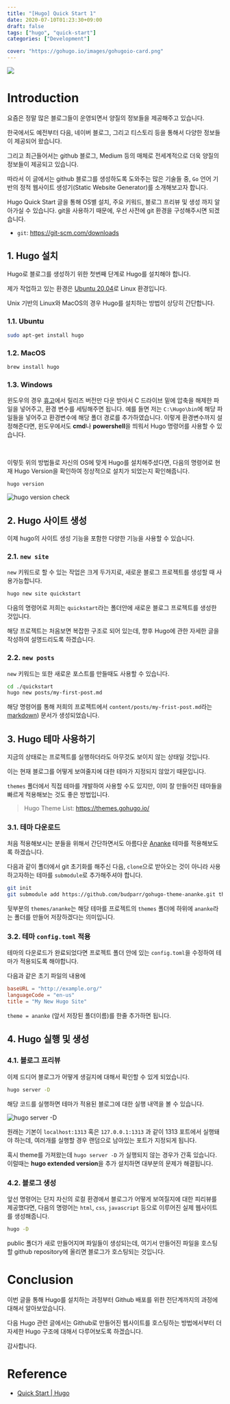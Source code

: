 ```yaml
---
title: "[Hugo] Quick Start 1"
date: 2020-07-10T01:23:30+09:00
draft: false
tags: ["hugo", "quick-start"]
categories: ["Development"]

cover: "https://gohugo.io/images/gohugoio-card.png"
---
```


<img src="https://gohugo.io/images/gohugoio-card.png" />

# Introduction

요즘은 정말 많은 블로그들이 운영되면서 양질의 정보들을 제공해주고 있습니다. 

한국에서도 예전부터 다음, 네이버 블로그, 그리고 티스토리 등을 통해서 다양한 정보들이 제공되어 왔습니다.

그리고 최근들어서는 github 블로그, Medium 등의 매체로 전세계적으로 더욱 양질의 정보들이 제공되고 있습니다.  

따라서 이 글에서는 github 블로그를 생성하도록 도와주는 많은 기술들 중, `Go` 언어 기반의 정적 웹사이트 생성기(Static Website Generator)를 소개해보고자 합니다.

Hugo Quick Start 글을 통해 OS별 설치, 주요 키워드, 블로그 프리뷰 및 생성 까지 알아가실 수 있습니다. git을 사용하기 때문에, 우선 사전에 git 환경을 구성해주시면 되겠습니다.

- `git`: https://git-scm.com/downloads


## 1. Hugo 설치

Hugo로 블로그를 생성하기 위한 첫번째 단계로 Hugo를 설치해야 합니다.

제가 작업하고 있는 환경은 [Ubuntu 20.04](https://releases.ubuntu.com/20.04/)로 Linux 환경입니다. 

Unix 기반의 Linux와 MacOS의 경우 Hugo를 설치하는 방법이 상당히 간단합니다.


### 1.1. Ubuntu

```bash
sudo apt-get install hugo 
```

### 1.2. MacOS

```bash
brew install hugo
```


### 1.3. Windows

윈도우의 경우 [휴고](https://github.com/gohugoio/hugo/releases)에서 릴리즈 버전만 다운 받아서 C 드라이브 밑에 압축을 해제한 파일을 넣어주고, 환경 변수를 세팅해주면 됩니다.
예를 들면 저는 `C:\Hugo\bin`에 해당 파일들을 넣어주고 환경변수에 해당 폴더 경로를 추가하였습니다. 
이렇게 환경변수까지 설정해준다면, 윈도우에서도 **cmd**나 **powershell**을 띄워서 Hugo 명령어를 사용할 수 있습니다. 


<br /> 

이렇듯 위의 방법들로 자신의 OS에 맞게 Hugo를 설치해주셨다면, 다음의 명령어로 현재 Hugo Version을 확인하여 정상적으로 설치가 되었는지 확인해줍니다.

```bash
hugo version
```

![hugo version check](/images/hugo_quick_start/hugo_version.png)

## 2. Hugo 사이트 생성

이제 hugo의 사이트 생성 기능을 포함한 다양한 기능을 사용할 수 있습니다. 

### 2.1. `new site`



`new` 키워드로 할 수 있는 작업은 크게 두가지로, 새로운 블로그 프로젝트를 생성할 때 사용가능합니다.

```bash
hugo new site quickstart
```

다음의 명령어로 저희는 `quickstart`라는 폴더안에 새로운 블로그 프로젝트를 생성한 것입니다. 

해당 프로젝트는 처음보면 복잡한 구조로 되어 있는데, 향후 Hugo에 관한 자세한 글을 작성하여 설명드리도록 하겠습니다.

### 2.2. `new posts`

`new` 키워드는 또한 새로운 포스트를 만들때도 사용할 수 있습니다.

```bash
cd ./quickstart
hugo new posts/my-first-post.md
```

해당 명령어를 통해 저희의 프로젝트에서 `content/posts/my-frist-post.md`라는 [markdown](https://gist.github.com/ihoneymon/652be052a0727ad59601)) 문서가 생성되었습니다.


## 3. Hugo 테마 사용하기

지금의 상태로는 프로젝트를 실행하더라도 아무것도 보이지 않는 상태일 것입니다.

이는 현재 블로그를 어떻게 보여줄지에 대한 테마가 지정되지 않았기 때문입니다. 

`themes` 폴더에서 직접 테마를 개발하여 사용할 수도 있지만, 이미 잘 만들어진 테마들을 빠르게 적용해보는 것도 좋은 방법입니다.

> Hugo Theme List: https://themes.gohugo.io/

### 3.1. 테마 다운로드 

처음 적용해보시는 분들을 위해서 간단하면서도 아름다운 [Ananke](https://themes.gohugo.io/gohugo-theme-ananke/) 테마를 적용해보도록 하겠습니다.

다음과 같이 폴더에서 git 초기화를 해주신 다음, `clone`으로 받아오는 것이 아니라 사용하고자하는 테마를 `submodule`로 추가해주셔야 합니다.

```bash
git init
git submodule add https://github.com/budparr/gohugo-theme-ananke.git themes/ananke
```

뒷부분의 `themes/ananke`는 해당 테마를 프로젝트의 `themes` 폴더에 하위에 `ananke`라는 폴더를 만들어 저장하겠다는 의미입니다. 

### 3.2. 테마 `config.toml` 적용

테마의 다운로드가 완료되었다면 프로젝트 폴더 안에 있는 `config.toml`을 수정하여 테마가 적용되도록 해야합니다.

다음과 같은 초기 파일의 내용에 

```toml
baseURL = "http://example.org/"
languageCode = "en-us"
title = "My New Hugo Site"
```

`theme = ananke` (앞서 저장된 폴더이름)를 한줄 추가하면 됩니다.


## 4. Hugo 실행 및 생성

### 4.1. 블로그 프리뷰 
이제 드디어 블로그가 어떻게 생길지에 대해서 확인할 수 있게 되었습니다.

```bash
hugo server -D
```
해당 코드를 실행하면 테마가 적용된 블로그에 대한 실행 내역을 볼 수 있습니다.

![hugo server -D](/images/hugo_quick_start/hugo_server.png)

원래는 기본이 `localhost:1313` 혹은 `127.0.0.1:1313` 과 같이 1313 포트에서 실행돼야 하는데, 여러개를 실행할 경우 랜덤으로 남아있는 포트가 지정되게 됩니다.

혹시 theme를 가져왔는데 `hugo server -D` 가 실행되지 않는 경우가 간혹 있습니다. 
이럴때는 **hugo extended version**을 추가 설치하면 대부분의 문제가 해결됩니다.

### 4.2. 블로그 생성

앞선 명령어는 단지 자신의 로컬 환경에서 블로그가 어떻게 보여질지에 대한 피리뷰를 제공했다면, 다음의 명령어는 `html`, `css`, `javascript` 등으로 이루어진 실제 웹사이트를 생성해줍니다.

```bash
hugo -D
```

public 폴더가 새로 만들어지며 파일들이 생성되는데, 여기서 만들어진 파일을 호스팅할 github repository에 올리면 블로그가 호스팅되는 것입니다.

# Conclusion

이번 글을 통해 Hugo를 설치하는 과정부터 Github 배포를 위한 전단계까지의 과정에 대해서 알아보았습니다.

다음 Hugo 관련 글에서는 Github로 만들어진 웹사이트를 호스팅하는 방법에서부터 더 자세한 Hugo 구조에 대해서 다루어보도록 하겠습니다.

감사합니다.

# Reference

- [Quick Start | Hugo](https://gohugo.io/getting-started/quick-start/) 
